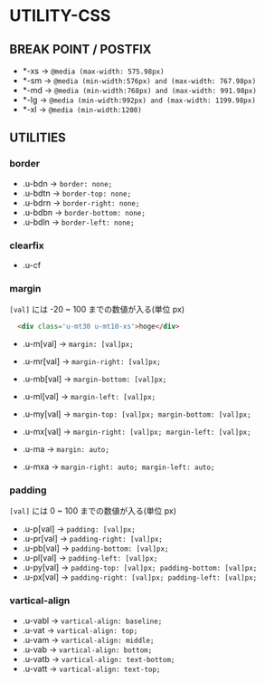 # UTILITY-CSS

## BREAK POINT / POSTFIX
  - *-xs -> `@media (max-width: 575.98px)`
  - *-sm -> `@media (min-width:576px) and (max-width: 767.98px)`
  - *-md -> `@media (min-width:768px) and (max-width: 991.98px)`
  - *-lg -> `@media (min-width:992px) and (max-width: 1199.98px)`
  - *-xl -> `@media (min-width:1200)`

## UTILITIES

### border
  - .u-bdn -> `border: none;`
  - .u-bdtn -> `border-top: none;`
  - .u-bdrn -> `border-right: none;`
  - .u-bdbn -> `border-bottom: none;`
  - .u-bdln -> `border-left: none;`

### clearfix
  - .u-cf

### margin

`[val]` には -20 ~ 100 までの数値が入る(単位 px)

```html
  <div class='u-mt30 u-mt10-xs'>hoge</div>
```

  - .u-m[val] -> `margin: [val]px;`
  - .u-mr[val] -> `margin-right: [val]px;`
  - .u-mb[val] -> `margin-bottom: [val]px;`
  - .u-ml[val] -> `margin-left: [val]px;`
  - .u-my[val] -> `margin-top: [val]px; margin-bottom: [val]px;`
  - .u-mx[val] -> `margin-right: [val]px; margin-left: [val]px;`

  - .u-ma -> `margin: auto;`
  - .u-mxa -> `margin-right: auto; margin-left: auto;`

### padding

`[val]` には 0 ~ 100 までの数値が入る(単位 px)

  - .u-p[val] -> `padding: [val]px;`
  - .u-pr[val] -> `padding-right: [val]px;`
  - .u-pb[val] -> `padding-bottom: [val]px;`
  - .u-pl[val] -> `padding-left: [val]px;`
  - .u-py[val] -> `padding-top: [val]px; padding-bottom: [val]px;`
  - .u-px[val] -> `padding-right: [val]px; padding-left: [val]px;`

### vartical-align
  - .u-vabl -> `vartical-align: baseline;`
  - .u-vat -> `vartical-align: top;`
  - .u-vam -> `vartical-align: middle;`
  - .u-vab -> `vartical-align: bottom;`
  - .u-vatb -> `vartical-align: text-bottom;`
  - .u-vatt -> `vartical-align: text-top;`
